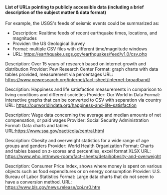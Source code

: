 #### List of URLs pointing to publicly accessible data (including a brief description of the subject matter & data format)

For example, the USGS's feeds of seismic events could be summarized as:

- Description: Realtime feeds of recent earthquake times, locations, and magnitudes
- Provider: the US Geological Survey
- Format: multiple CSV files with different time/magnitude windows
- URL: https://earthquake.usgs.gov/earthquakes/feed/v1.0/csv.php

Description: Over 15 years of research based on internet growth and distribution
Provider: Pew Research Center
Format: graph charts with data tables provided, measurement via percentages
URL: https://www.pewresearch.org/internet/fact-sheet/internet-broadband/

Description: Happiness and life satisfaction measurements in comparison to living conditions and different societies
Provider: Our World in Data
Format: interactive graphs that can be converted to CSV with separation via country
URL: https://ourworldindata.org/happiness-and-life-satisfaction

Description: Wage data concerning the average and median amounts of net compensation, or paid wages
Provider: Social Security Administration
Format: Data charts and tables
URL:https://www.ssa.gov/oact/cola/central.html

Description: Obesity and overweight statistics for a wide range of age groups and genders
Provider: World Health Organization
Format: Charts and tables based on z-scores and percentiles, excel format XLSX
URL: https://www.who.int/news-room/fact-sheets/detail/obesity-and-overweight

Description: Consumer Price Index, shows where money is spent on various objects such as food expenditures or on energy consumption
Provider: U.S. Bureau of Labor Statistics
Format: Large data charts that do not seem to have a conversion method.
URL: https://www.bls.gov/news.release/cpi.nr0.htm

